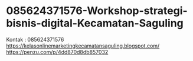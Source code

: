 # 085624371576-Workshop-strategi-bisnis-digital-Kecamatan-Saguling
Kontak : 085624371576  https://kelasonlinemarketingkecamatansaguling.blogspot.com/ https://penzu.com/p/4dd870d8db857032
